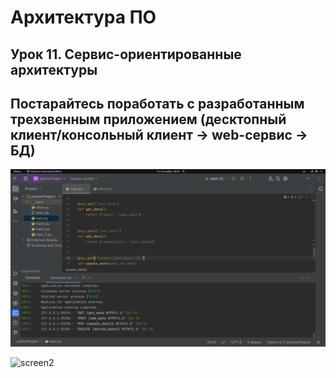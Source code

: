 # Архитектура ПО


## Урок 11. Сервис-ориентированные архитектуры
## Постарайтесь поработать с разработанным трехзвенным приложением (десктопный клиент/консольный клиент -> web-сервис -> БД)



![screen1](https://github.com/Anatolii76V/Software-architecture/blob/main/HW11/screen1.png)

![screen2](https://https://github.com/Anatolii76V/Software-architecture/blob/main/HW11/screen2.png)
